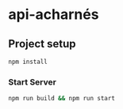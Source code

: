 # api-acharnés

## Project setup

```bash
npm install
```

### Start Server

```bash
npm run build && npm run start
```
